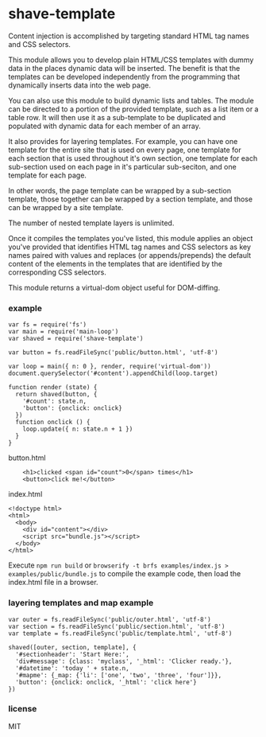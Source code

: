 # shave-template

Content injection is accomplished by targeting standard HTML tag names and CSS selectors.

This module allows you to develop plain HTML/CSS templates with dummy data in the places dynamic
data will be inserted. The benefit is that the templates can be developed independently from the
programming that dynamically inserts data into the web page.

You can also use this module to build dynamic lists and tables. The module can be directed to a
portion of the provided template, such as a list item or a table row. It will then use it as a
sub-template to be duplicated and  populated with dynamic data for each member of an array.

It also provides for layering templates. For example, you can have one template for the entire site
that is used on every page, one template for each section that is used throughout it's own section,
one template for each sub-section used on each page in it's particular sub-seciton, and one template
for each page.

In other words, the page template can be wrapped by a sub-section template, those together can be
wrapped by a section template, and those can be wrapped by a site template.

The number of nested template layers is unlimited.

Once it compiles the templates you've listed, this module applies an object you've provided that
identifies HTML tag names and CSS selectors as key names paired with values and replaces (or
appends/prepends) the default content of the elements in the templates that are identified by the
corresponding CSS selectors.

This module returns a virtual-dom object useful for DOM-diffing.

### example

```
var fs = require('fs')
var main = require('main-loop')
var shaved = require('shave-template')

var button = fs.readFileSync('public/button.html', 'utf-8')

var loop = main({ n: 0 }, render, require('virtual-dom'))
document.querySelector('#content').appendChild(loop.target)

function render (state) {
  return shaved(button, {
    '#count': state.n,
    'button': {onclick: onclick}
  })
  function onclick () {
    loop.update({ n: state.n + 1 })
  }
}
```

button.html

```
    <h1>clicked <span id="count">0</span> times</h1>
    <button>click me!</button>
```

index.html

```
<!doctype html>
<html>
  <body>
    <div id="content"></div>
    <script src="bundle.js"></script>
  </body>
</html>
```

Execute `npm run build` or `browserify -t brfs examples/index.js > examples/public/bundle.js` to compile the example code, then load the index.html file in a browser.

### layering templates and map example

```
var outer = fs.readFileSync('public/outer.html', 'utf-8')
var section = fs.readFileSync('public/section.html', 'utf-8')
var template = fs.readFileSync('public/template.html', 'utf-8')

shaved([outer, section, template], {
  '#sectionheader': 'Start Here:',
  'div#message': {class: 'myclass', '_html': 'Clicker ready.'},
  '#datetime': 'today ' + state.n,
  '#mapme': {_map: {'li': ['one', 'two', 'three', 'four']}},
  'button': {onclick: onclick, '_html': 'click here'}
})
```

### license

MIT
